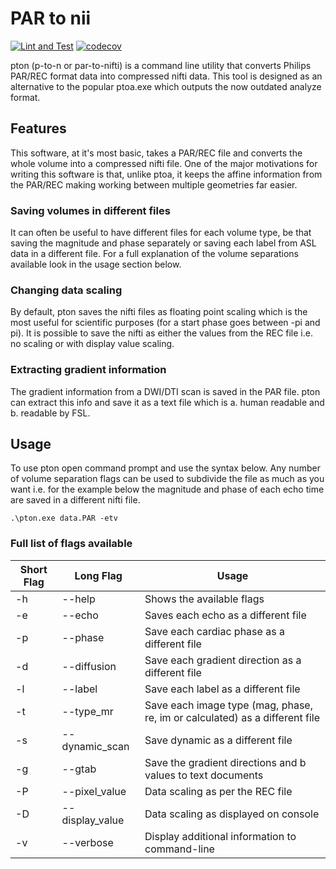 # PAR to nii
[![Lint and Test](https://github.com/alexdaniel654/PAR_to_nii/actions/workflows/lint_and_test.yml/badge.svg)](https://github.com/alexdaniel654/PAR_to_nii/actions/workflows/lint_and_test.yml)
[![codecov](https://codecov.io/gh/alexdaniel654/PAR_to_nii/branch/master/graph/badge.svg)](https://codecov.io/gh/alexdaniel654/PAR_to_nii)

pton (p-to-n or par-to-nifti) is a command line utility that converts Philips PAR/REC format data into compressed nifti data. This tool is designed as an alternative to the popular ptoa.exe which outputs the now outdated analyze format.

## Features
This software, at it's most basic, takes a PAR/REC file and converts the whole volume into a compressed nifti file. One of the major motivations for writing this software is that, unlike ptoa, it keeps the affine information from the PAR/REC making working between multiple geometries far easier.

### Saving volumes in different files
It can often be useful to have different files for each volume type, be that saving the magnitude and phase separately or saving each label from ASL data in a different file. For a full explanation of the volume separations available look in the usage section below.

### Changing data scaling
By default, pton saves the nifti files as floating point scaling which is the most useful for scientific purposes (for a start phase goes between -pi and pi). It is possible to save the nifti as either the values from the REC file i.e. no scaling or with display value scaling.

### Extracting gradient information
The gradient information from a DWI/DTI scan is saved in the PAR file. pton can extract this info and save it as a text file which is a. human readable and b. readable by FSL.

## Usage

To use pton open command prompt and use the syntax below. Any number of volume separation flags can be used to subdivide the file as much as you want i.e. for the example below the magnitude and phase of each echo time are saved in a different nifti file.

``.\pton.exe data.PAR -etv``

### Full list of flags available

| Short Flag | Long Flag       | Usage                                                                       |
|------------|-----------------|-----------------------------------------------------------------------------|
| -h         | --help          | Shows the available flags                                                   |
| -e         | --echo          | Saves each echo as a different file                                         |
| -p         | --phase         | Save each cardiac phase as a different file                                 |
| -d         | --diffusion     | Save each gradient direction as a different file                            |
| -l         | --label         | Save each label as a different file                                         |
| -t         | --type_mr       | Save each image type (mag, phase, re, im or calculated) as a different file |
| -s         | --dynamic_scan  | Save dynamic as a different file                                            |
| -g         | --gtab          | Save the gradient directions and b values to text documents                 |
| -P         | --pixel_value   | Data scaling as per the REC file                                            |
| -D         | --display_value | Data scaling as displayed on console                                        |
| -v         | --verbose       | Display additional information to command-line                              |
